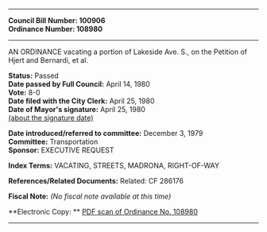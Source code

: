 * * * * *  
  
**Council Bill Number: [](#h0)[](#h2)100906**   
**Ordinance Number: 108980**  
  
* * * * *  
  
AN ORDINANCE vacating a portion of Lakeside Ave. S., on the Petition of Hjert and Bernardi, et al.  
  
**Status:** Passed   
**Date passed by Full Council:** April 14, 1980   
**Vote:** 8-0   
**Date filed with the City Clerk:** April 25, 1980   
**Date of Mayor's signature:** April 25, 1980   
[(about the signature date)](/~public/approvaldate.htm)   
  
  
**Date introduced/referred to committee:** December 3, 1979   
**Committee:** Transportation   
**Sponsor:** EXECUTIVE REQUEST   
  
**Index Terms:** VACATING, STREETS, MADRONA, RIGHT-OF-WAY  
  
**References/Related Documents:** Related: CF 286176  
  
**Fiscal Note:** *(No fiscal note available at this time)*  
  
**Electronic Copy: ** [PDF scan of Ordinance No. 108980](/~archives/Ordinances/Ord_108980.pdf)  
  
* * * * *  
